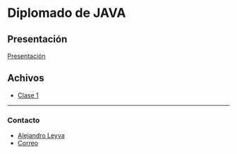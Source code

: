# Diplomado de JAVA

## Presentación

[Presentación](https://github.com/jalmx89/Diplomado-JAVA/raw/master/Presentaci%C3%B3n/Dips-JAVA_1-47.pdf)

## Achivos

- [Clase 1](https://github.com/jalmx89/Diplomado-JAVA/tree/master/clase1)

___

### Contacto

- [Alejandro Leyva](https://alejandro-leyva.com)
- [Correo](contacto@alejandro-leyva.com)